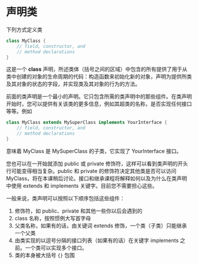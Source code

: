 # 声明类

下列方式定义类

```java
class MyClass {
    // field, constructor, and
    // method declarations
}
```

这是一个 **class** 声明，所述类体（括号之间的区域）中包含的所有提供了用于从类中创建的对象的生命周期的代码：构造函数来初始化新的对象，声明为提供所类及其对象的状态的字段，并实现类及其对象的行为的方法。

前面的类声明是一个最小的声明。它只包含所需的类声明中的那些组件。在类声明开始时，您可以提供有关该类的更多信息，例如其超类的名称，是否实现任何接口等等。例如

```java
class MyClass extends MySuperClass implements YourInterface {
    // field, constructor, and
    // method declarations
}
```

意味着 MyClass 是 MySuperClass 的子类，它实现了 YourInterface 接口。

您也可以在一开始就添加 public 或 private 修饰符，这样可以看到类声明的开头行可能变得相当复杂。public 和 private 的修饰符决定其他类是否可以访问 MyClass，将在本课稍后讨论。接口和继承课程将解释如何以及为什么在类声明中使用 extends 和 implements 关键字。目前您不需要担心这些。

一般来说，类声明可以按照以下顺序包括这些组件：

1. 修饰符，如 public、private 和其他一些你以后会遇到的
2. class 名称，按照惯例大写首字母
3. 父类名称，如果有的话，由关键词 extends 修饰，一个类（子类）只能继承一个父类
4. 由类实现的以逗号分隔的接口列表（如果有的话）在关键字 implements 之前。一个类可以实现多个接口。
5. 类的本身被大括号 `{}` 包围
